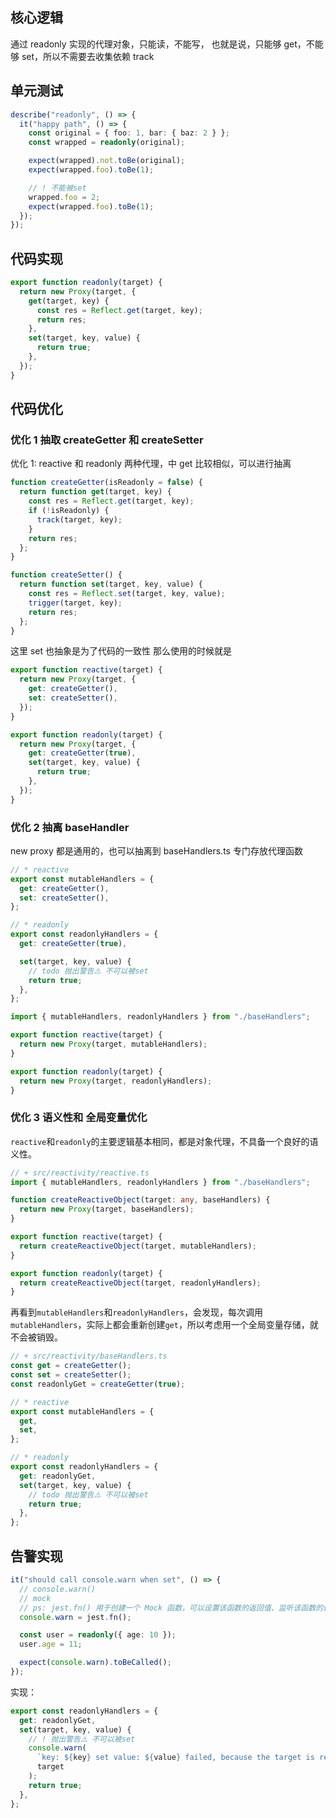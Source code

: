 ## 核心逻辑

通过 readonly 实现的代理对象，只能读，不能写，
也就是说，只能够 get，不能够 set，所以不需要去收集依赖 track

## 单元测试

```ts
describe("readonly", () => {
  it("happy path", () => {
    const original = { foo: 1, bar: { baz: 2 } };
    const wrapped = readonly(original);

    expect(wrapped).not.toBe(original);
    expect(wrapped.foo).toBe(1);

    // ! 不能被set
    wrapped.foo = 2;
    expect(wrapped.foo).toBe(1);
  });
});
```

## 代码实现

```ts
export function readonly(target) {
  return new Proxy(target, {
    get(target, key) {
      const res = Reflect.get(target, key);
      return res;
    },
    set(target, key, value) {
      return true;
    },
  });
}
```

## 代码优化

### 优化 1 抽取 createGetter 和 createSetter

优化 1: reactive 和 readonly 两种代理，中 get 比较相似，可以进行抽离

```ts
function createGetter(isReadonly = false) {
  return function get(target, key) {
    const res = Reflect.get(target, key);
    if (!isReadonly) {
      track(target, key);
    }
    return res;
  };
}

function createSetter() {
  return function set(target, key, value) {
    const res = Reflect.set(target, key, value);
    trigger(target, key);
    return res;
  };
}
```

这里 set 也抽象是为了代码的一致性
那么使用的时候就是

```ts
export function reactive(target) {
  return new Proxy(target, {
    get: createGetter(),
    set: createSetter(),
  });
}

export function readonly(target) {
  return new Proxy(target, {
    get: createGetter(true),
    set(target, key, value) {
      return true;
    },
  });
}
```

### 优化 2 抽离 baseHandler

new proxy 都是通用的，也可以抽离到 baseHandlers.ts 专门存放代理函数

```ts
// * reactive
export const mutableHandlers = {
  get: createGetter(),
  set: createSetter(),
};

// * readonly
export const readonlyHandlers = {
  get: createGetter(true),

  set(target, key, value) {
    // todo 抛出警告⚠️ 不可以被set
    return true;
  },
};
```

```ts
import { mutableHandlers, readonlyHandlers } from "./baseHandlers";

export function reactive(target) {
  return new Proxy(target, mutableHandlers);
}

export function readonly(target) {
  return new Proxy(target, readonlyHandlers);
}
```

### 优化 3 语义性和 全局变量优化

`reactive`和`readonly`的主要逻辑基本相同，都是对象代理，不具备一个良好的语义性。

```ts
// + src/reactivity/reactive.ts
import { mutableHandlers, readonlyHandlers } from "./baseHandlers";

function createReactiveObject(target: any, baseHandlers) {
  return new Proxy(target, baseHandlers);
}

export function reactive(target) {
  return createReactiveObject(target, mutableHandlers);
}

export function readonly(target) {
  return createReactiveObject(target, readonlyHandlers);
}
```

再看到`mutableHandlers`和`readonlyHandlers`，会发现，每次调用`mutableHandlers`，实际上都会重新创建`get`，所以考虑用一个全局变量存储，就不会被销毁。

```ts
// + src/reactivity/baseHandlers.ts
const get = createGetter();
const set = createSetter();
const readonlyGet = createGetter(true);

// * reactive
export const mutableHandlers = {
  get,
  set,
};

// * readonly
export const readonlyHandlers = {
  get: readonlyGet,
  set(target, key, value) {
    // todo 抛出警告⚠️ 不可以被set
    return true;
  },
};
```

## 告警实现

```ts
it("should call console.warn when set", () => {
  // console.warn()
  // mock
  // ps: jest.fn() 用于创建一个 Mock 函数，可以设置该函数的返回值、监听该函数的调用、改变函数的内部实现等等。通过 jest.fn() 创建的函数有一个特殊的 .mock 属性，该属性保存了每一次调用情况
  console.warn = jest.fn();

  const user = readonly({ age: 10 });
  user.age = 11;

  expect(console.warn).toBeCalled();
});
```

实现：

```ts
export const readonlyHandlers = {
  get: readonlyGet,
  set(target, key, value) {
    // ! 抛出警告⚠️ 不可以被set
    console.warn(
      `key: ${key} set value: ${value} failed, because the target is readonly!`,
      target
    );
    return true;
  },
};
```
